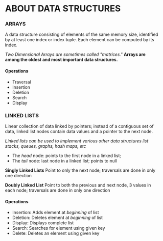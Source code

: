 # ABOUT DATA STRUCTURES
### ARRAYS
A data structure consisting of elements of the same memory size, identified by at least one index or index tuple. Each element can be computed by its index.

*Two Dimensional Arrays are sometimes called "matrices."*
**Arrays are among the oldest and most important data structures.**
#### Operations
- Traversal
- Insertion
- Deletion
- Search
- Display

### LINKED LISTS
Linear collection of data linked by pointers; instead of a contiguous set of data, linked list nodes contain data values and a pointer to the next node.

*Linked lists can be used to implement various other data structures list stacks, queues, graphs, hash maps, etc*

- The *head* node: points to the first node in a linked list;
- The *tail* node: last node in a linked list; points to null

**Singly Linked Lists**
Point to only the next node; traversals are done in only one direction

**Doubly Linked List**
Point to both the previous and next node, 3 values in each node; traversals are done in only one direction

#### Operations
- Insertion: Adds element at *beginning* of list
- Deletion: Deletes element at *beginning* of list
- Display: Displays complete list
- Search: Searches for element using given key
- Delete: Deletes an element using given key


